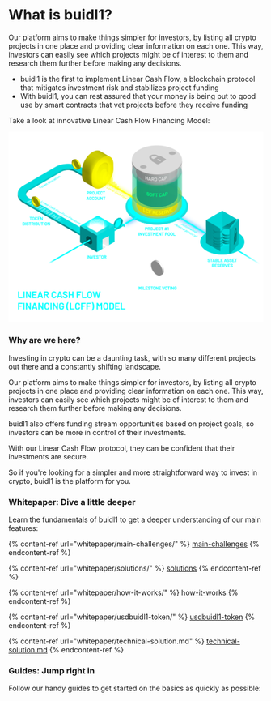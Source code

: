# What is buidl1?

Our platform aims to make things simpler for investors, by listing all crypto projects in one place and providing clear information on each one. This way, investors can easily see which projects might be of interest to them and research them further before making any decisions.

* buidl1 is the first to implement Linear Cash Flow, a blockchain protocol that mitigates investment risk and stabilizes project funding
* With buidl1, you can rest assured that your money is being put to good use by smart contracts that vet projects before they receive funding

Take a look at innovative Linear Cash Flow Financing Model:

![](<.gitbook/assets/schema matui pataisyta 3 -02-02 (1).png>)

### Why are we here?

Investing in crypto can be a daunting task, with so many different projects out there and a constantly shifting landscape.

Our platform aims to make things simpler for investors, by listing all crypto projects in one place and providing clear information on each one. This way, investors can easily see which projects might be of interest to them and research them further before making any decisions.

buidl1 also offers funding stream opportunities based on project goals, so investors can be more in control of their investments.&#x20;

With our Linear Cash Flow protocol, they can be confident that their investments are secure.&#x20;

So if you're looking for a simpler and more straightforward way to invest in crypto, buidl1 is the platform for you.

### Whitepaper: Dive a little deeper

Learn the fundamentals of buidl1 to get a deeper understanding of our main features:

{% content-ref url="whitepaper/main-challenges/" %}
[main-challenges](whitepaper/main-challenges/)
{% endcontent-ref %}

{% content-ref url="whitepaper/solutions/" %}
[solutions](whitepaper/solutions/)
{% endcontent-ref %}

{% content-ref url="whitepaper/how-it-works/" %}
[how-it-works](whitepaper/how-it-works/)
{% endcontent-ref %}

{% content-ref url="whitepaper/usdbuidl1-token/" %}
[usdbuidl1-token](whitepaper/usdbuidl1-token/)
{% endcontent-ref %}

{% content-ref url="whitepaper/technical-solution.md" %}
[technical-solution.md](whitepaper/technical-solution.md)
{% endcontent-ref %}

### Guides: Jump right in

Follow our handy guides to get started on the basics as quickly as possible:
